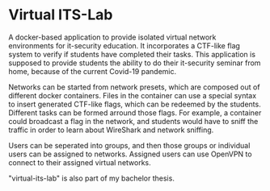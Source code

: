 # Virtual ITS-Lab
A docker-based application to provide isolated virtual network environments for it-security education. 
It incorporates a CTF-like flag system to verify if students have completed their tasks.
This application is supposed to provide students the ability to do their it-security seminar from home, because of the current Covid-19 pandemic.

Networks can be started from network presets, which are composed out of different docker containers. 
Files in the container can use a special syntax to insert generated CTF-like flags, which can be redeemed
by the students. Different tasks can be formed arround those flags. For example, a container could broadcast a flag
in the network, and students would have to sniff the traffic in order to learn about WireShark and network sniffing.

Users can be seperated into groups, and then those groups or individual users can be assigned to networks. Assigned users can use OpenVPN to connect 
to their assigned virtual networks.

"virtual-its-lab" is also part of my bachelor thesis.
